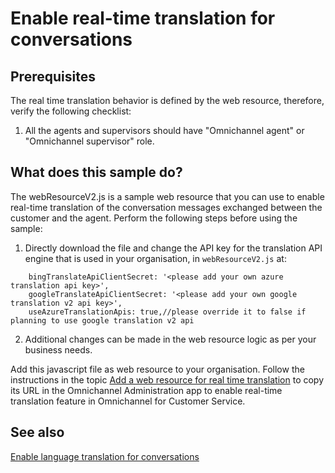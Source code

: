 # Enable real-time translation for conversations

## Prerequisites

The real time translation behavior is defined by the web resource, therefore, verify the following checklist:

1. All the agents and supervisors should have "Omnichannel agent" or "Omnichannel supervisor" role.


## What does this sample do?

The webResourceV2.js is a sample web resource that you can use to enable real-time translation of the conversation messages exchanged between the customer and the agent. Perform the following steps before using the sample:

1. Directly download the file and change the API key for the translation API engine that is used in your organisation, in `webResourceV2.js` at:

```
	bingTranslateApiClientSecret: '<please add your own azure translation api key>',
	googleTranslateApiClientSecret: '<please add your own google translation v2 api key>',
	useAzureTranslationApis: true,//please override it to false if planning to use google translation v2 api
```

2. Additional changes can be made in the web resource logic as per your business needs.


Add this javascript file as web resource to your organisation. Follow the instructions in the topic [Add a web resource for real time translation](https://docs.microsoft.com/dynamics365/omnichannel/developer/how-to/add-web-resource-real-time-translation) to copy its URL in the Omnichannel Administration app to enable real-time translation feature in Omnichannel for Customer Service.

## See also

[Enable language translation for conversations](https://docs.microsoft.com/dynamics365/omnichannel/administrator/enable-chat-translation)
